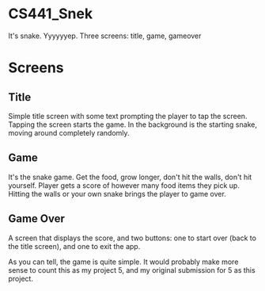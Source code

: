 # CS441_Snek
It's snake. Yyyyyyep.
Three screens: title, game, gameover
# Screens
## Title
Simple title screen with some text prompting the player to tap the screen. Tapping the screen starts the game. In the background is the starting snake, moving around completely randomly.
## Game
It's the snake game. Get the food, grow longer, don't hit the walls, don't hit yourself. Player gets a score of however many food items they pick up. Hitting the walls or your own snake brings the player to game over.
## Game Over
A screen that displays the score, and two buttons: one to start over (back to the title screen), and one to exit the app.

As you can tell, the game is quite simple. It would probably make more sense to count this as my project 5, and my original submission for 5 as this project.
